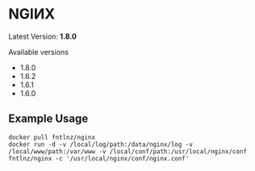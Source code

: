 # NGIИX
Latest Version: **1.8.0**

Available versions
- 1.8.0
- 1.6.2
- 1.6.1
- 1.6.0

## Example Usage

```
docker pull fntlnz/nginx
docker run -d -v /local/log/path:/data/nginx/log -v /local/www/path:/var/www -v /local/conf/path:/usr/local/nginx/conf fntlnz/nginx -c '/usr/local/nginx/conf/nginx.conf'
```

